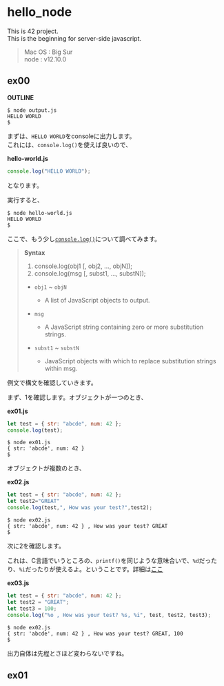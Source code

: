 # hello_node

This is 42 project.  
This is the beginning for server-side javascript.


>Mac OS : Big Sur  
node : v12.10.0

## ex00

**OUTLINE**
```shell
$ node output.js
HELLO WORLD
$
```

まずは、`HELLO WORLD`をconsoleに出力します。  
これには、`console.log()`を使えば良いので、

**hello-world.js**
```js
console.log("HELLO WORLD");
```
となります。

実行すると、
```shell
$ node hello-world.js
HELLO WORLD
$
```

ここで、もう少し[`console.log()`](https://developer.mozilla.org/ja/docs/Web/API/Console/log)について調べてみます。

> **Syntax**  
>1. console.log(obj1 [, obj2, ..., objN]);  
>2. console.log(msg [, subst1, ..., substN]);  
>
>- `obj1` ~ `objN`  
>    - A list of JavaScript objects to output.
>  
>- `msg`  
>    - A JavaScript string containing zero or more substitution strings.
>
>- `subst1` ~ `substN`  
>    - JavaScript objects with which to replace substitution strings within msg. 


例文で構文を確認していきます。

まず、1を確認します。オブジェクトが一つのとき、

**ex01.js**
```js
let test = { str: "abcde", num: 42 };
console.log(test);
```

```shell
$ node ex01.js
{ str: 'abcde', num: 42 }
$
```

オブジェクトが複数のとき、


**ex02.js**
```js
let test = { str: "abcde", num: 42 };
let test2="GREAT"
console.log(test,", How was your test?",test2);
```

```shell
$ node ex02.js
{ str: 'abcde', num: 42 } , How was your test? GREAT
$
```

次に2を確認します。

これは、C言語でいうところの、`printf()`を同じような意味合いで、`%d`だったり、`%i`だったりが使えるよ。ということです。詳細は[ここ](https://developer.mozilla.org/ja/docs/Web/API/console)


**ex03.js**
```js
let test = { str: "abcde", num: 42 };
let test2 = "GREAT";
let test3 = 100;
console.log("%o , How was your test? %s, %i", test, test2, test3);
```

```shell
$ node ex02.js
{ str: 'abcde', num: 42 } , How was your test? GREAT, 100
$
```

出力自体は先程とさほど変わらないですね。

## ex01